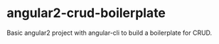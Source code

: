 # angular2-crud-boilerplate
Basic angular2 project with angular-cli to build a boilerplate for CRUD.
